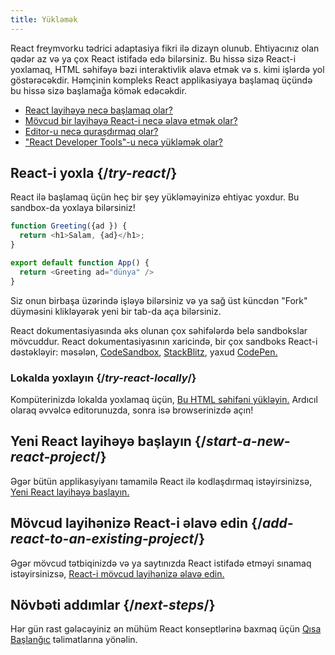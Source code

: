 ```yaml
---
title: Yükləmək
---
```


<Intro>

React freymvorku tədrici adaptasiya fikri ilə dizayn olunub. Ehtiyacınız olan qədər az və ya çox React istifadə edə bilərsiniz. Bu hissə sizə React-i yoxlamaq, HTML səhifəyə bəzi interaktivlik əlavə etmək və s. kimi işlərdə yol göstərəcəkdir. Həmçinin kompleks React applikasiyaya başlamaq üçündə bu hissə sizə başlamağa kömək edəcəkdir.

</Intro>

<YouWillLearn isChapter={true}>

* [React layihəyə necə başlamaq olar?](/learn/start-a-new-react-project)
* [Mövcud bir layihəyə React-i necə əlavə etmək olar?](/learn/add-react-to-an-existing-project)
* [Editor-u necə quraşdırmaq olar?](/learn/editor-setup)
* ["React Developer Tools"-u necə yükləmək olar?](/learn/react-developer-tools)

</YouWillLearn>

## React-i yoxla {/*try-react*/}

React ilə başlamaq üçün heç bir şey yükləməyinizə ehtiyac yoxdur. Bu sandbox-da yoxlaya bilərsiniz!

<Sandpack>

```js
function Greeting({ad }) {
  return <h1>Salam, {ad}</h1>;
}

export default function App() {
  return <Greeting ad="dünya" />
}
```

</Sandpack>

Siz onun birbaşa üzərində işləyə bilərsiniz və ya sağ üst küncdən "Fork" düyməsini klikləyərək yeni bir tab-da aça bilərsiniz.

React dokumentasiyasında əks olunan çox səhifələrdə belə sandbokslar mövcuddur. React dokumentasiyasının xaricində, bir çox sandboks React-i dəstəkləyir: məsələn,
[CodeSandbox](https://codesandbox.io/s/new), [StackBlitz](https://stackblitz.com/fork/react), yaxud [CodePen.](https://codepen.io/pen?&editors=0010&layout=left&prefill_data_id=3f4569d1-1b11-4bce-bd46-89090eed5ddb)

### Lokalda yoxlayın {/*try-react-locally*/}

Kompüterinizdə lokalda yoxlamaq üçün, [Bu HTML səhifəni yükləyin.](https://gist.githubusercontent.com/gaearon/0275b1e1518599bbeafcde4722e79ed1/raw/db72dcbf3384ee1708c4a07d3be79860db04bff0/example.html) Ardıcıl olaraq əvvəlcə editorunuzda, sonra isə browserinizdə açın!

## Yeni React layihəyə başlayın {/*start-a-new-react-project*/}

Əgər bütün applikasyiyanı tamamilə React ilə kodlaşdırmaq istəyirsinizsə, [Yeni React layihəyə başlayın.](/learn/start-a-new-react-project)

## Mövcud layihənizə React-i əlavə edin {/*add-react-to-an-existing-project*/}

Əgər mövcud tətbiqinizdə və ya saytınızda React istifadə etməyi sınamaq istəyirsinizsə, [React-i mövcud layihənizə əlavə edin.](/learn/add-react-to-an-existing-project)

## Növbəti addımlar {/*next-steps*/}

Hər gün rast gələcəyiniz ən mühüm React konseptlərinə baxmaq üçün [Qısa Başlanğıc](/learn) təlimatlarına yönəlin.


